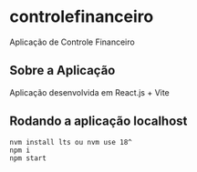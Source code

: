 # controlefinanceiro
Aplicação de Controle Financeiro

## Sobre a Aplicação
Aplicação desenvolvida em React.js + Vite

## Rodando a aplicação localhost
```
nvm install lts ou nvm use 18^
npm i
npm start
```

